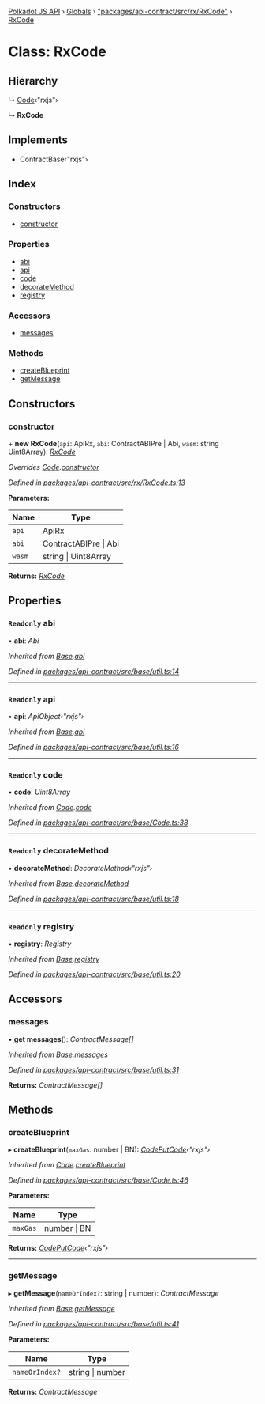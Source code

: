 [Polkadot JS API](../README.md) › [Globals](../globals.md) › ["packages/api-contract/src/rx/RxCode"](../modules/_packages_api_contract_src_rx_rxcode_.md) › [RxCode](_packages_api_contract_src_rx_rxcode_.rxcode.md)

# Class: RxCode

## Hierarchy

  ↳ [Code](_packages_api_contract_src_base_code_.code.md)‹"rxjs"›

  ↳ **RxCode**

## Implements

* ContractBase‹"rxjs"›

## Index

### Constructors

* [constructor](_packages_api_contract_src_rx_rxcode_.rxcode.md#constructor)

### Properties

* [abi](_packages_api_contract_src_rx_rxcode_.rxcode.md#readonly-abi)
* [api](_packages_api_contract_src_rx_rxcode_.rxcode.md#readonly-api)
* [code](_packages_api_contract_src_rx_rxcode_.rxcode.md#readonly-code)
* [decorateMethod](_packages_api_contract_src_rx_rxcode_.rxcode.md#readonly-decoratemethod)
* [registry](_packages_api_contract_src_rx_rxcode_.rxcode.md#readonly-registry)

### Accessors

* [messages](_packages_api_contract_src_rx_rxcode_.rxcode.md#messages)

### Methods

* [createBlueprint](_packages_api_contract_src_rx_rxcode_.rxcode.md#createblueprint)
* [getMessage](_packages_api_contract_src_rx_rxcode_.rxcode.md#getmessage)

## Constructors

###  constructor

\+ **new RxCode**(`api`: ApiRx, `abi`: ContractABIPre | Abi, `wasm`: string | Uint8Array): *[RxCode](_packages_api_contract_src_rx_rxcode_.rxcode.md)*

*Overrides [Code](_packages_api_contract_src_base_code_.code.md).[constructor](_packages_api_contract_src_base_code_.code.md#constructor)*

*Defined in [packages/api-contract/src/rx/RxCode.ts:13](https://github.com/polkadot-js/api/blob/45fb6d44ad/packages/api-contract/src/rx/RxCode.ts#L13)*

**Parameters:**

Name | Type |
------ | ------ |
`api` | ApiRx |
`abi` | ContractABIPre &#124; Abi |
`wasm` | string &#124; Uint8Array |

**Returns:** *[RxCode](_packages_api_contract_src_rx_rxcode_.rxcode.md)*

## Properties

### `Readonly` abi

• **abi**: *Abi*

*Inherited from [Base](_packages_api_contract_src_base_util_.base.md).[abi](_packages_api_contract_src_base_util_.base.md#readonly-abi)*

*Defined in [packages/api-contract/src/base/util.ts:14](https://github.com/polkadot-js/api/blob/45fb6d44ad/packages/api-contract/src/base/util.ts#L14)*

___

### `Readonly` api

• **api**: *ApiObject‹"rxjs"›*

*Inherited from [Base](_packages_api_contract_src_base_util_.base.md).[api](_packages_api_contract_src_base_util_.base.md#readonly-api)*

*Defined in [packages/api-contract/src/base/util.ts:16](https://github.com/polkadot-js/api/blob/45fb6d44ad/packages/api-contract/src/base/util.ts#L16)*

___

### `Readonly` code

• **code**: *Uint8Array*

*Inherited from [Code](_packages_api_contract_src_base_code_.code.md).[code](_packages_api_contract_src_base_code_.code.md#readonly-code)*

*Defined in [packages/api-contract/src/base/Code.ts:38](https://github.com/polkadot-js/api/blob/45fb6d44ad/packages/api-contract/src/base/Code.ts#L38)*

___

### `Readonly` decorateMethod

• **decorateMethod**: *DecorateMethod‹"rxjs"›*

*Inherited from [Base](_packages_api_contract_src_base_util_.base.md).[decorateMethod](_packages_api_contract_src_base_util_.base.md#readonly-decoratemethod)*

*Defined in [packages/api-contract/src/base/util.ts:18](https://github.com/polkadot-js/api/blob/45fb6d44ad/packages/api-contract/src/base/util.ts#L18)*

___

### `Readonly` registry

• **registry**: *Registry*

*Inherited from [Base](_packages_api_contract_src_base_util_.base.md).[registry](_packages_api_contract_src_base_util_.base.md#readonly-registry)*

*Defined in [packages/api-contract/src/base/util.ts:20](https://github.com/polkadot-js/api/blob/45fb6d44ad/packages/api-contract/src/base/util.ts#L20)*

## Accessors

###  messages

• **get messages**(): *ContractMessage[]*

*Inherited from [Base](_packages_api_contract_src_base_util_.base.md).[messages](_packages_api_contract_src_base_util_.base.md#messages)*

*Defined in [packages/api-contract/src/base/util.ts:31](https://github.com/polkadot-js/api/blob/45fb6d44ad/packages/api-contract/src/base/util.ts#L31)*

**Returns:** *ContractMessage[]*

## Methods

###  createBlueprint

▸ **createBlueprint**(`maxGas`: number | BN): *[CodePutCode](../interfaces/_packages_api_contract_src_base_code_.codeputcode.md)‹"rxjs"›*

*Inherited from [Code](_packages_api_contract_src_base_code_.code.md).[createBlueprint](_packages_api_contract_src_base_code_.code.md#createblueprint)*

*Defined in [packages/api-contract/src/base/Code.ts:46](https://github.com/polkadot-js/api/blob/45fb6d44ad/packages/api-contract/src/base/Code.ts#L46)*

**Parameters:**

Name | Type |
------ | ------ |
`maxGas` | number &#124; BN |

**Returns:** *[CodePutCode](../interfaces/_packages_api_contract_src_base_code_.codeputcode.md)‹"rxjs"›*

___

###  getMessage

▸ **getMessage**(`nameOrIndex?`: string | number): *ContractMessage*

*Inherited from [Base](_packages_api_contract_src_base_util_.base.md).[getMessage](_packages_api_contract_src_base_util_.base.md#getmessage)*

*Defined in [packages/api-contract/src/base/util.ts:41](https://github.com/polkadot-js/api/blob/45fb6d44ad/packages/api-contract/src/base/util.ts#L41)*

**Parameters:**

Name | Type |
------ | ------ |
`nameOrIndex?` | string &#124; number |

**Returns:** *ContractMessage*
